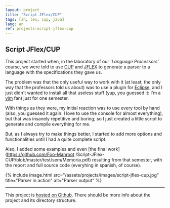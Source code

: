 ```yaml
---
layout: project
title: "Script JFlex/CUP"
tags: [sh, lex, cup, java]
lang: en
ref: projects-script-jflex-cup
---
```


## Script JFlex/CUP

This project started when, in the laboratory of our '_Language Processors_' course, we
were told to use [CUP](http://www.cs.princeton.edu/~appel/modern/java/CUP/) and
[JFLEX](http://jflex.de/) to generate a parser to a language with the specifications they
gave us.

The problem was that the only useful way to work with it (at least, the only way that the
professors told us about) was to use a plugin for [Eclipse](https://www.eclipse.org/),
and I just didn't wanted to install all that useless stuff (yup, you guessed it: I'm a
[vim](http://www.vim.org/) fan) just for one semester.

With things as they were, my initial reaction was to use every tool by hand (also, you
guessed it again: I love to use the console for almost everything), but that was insanely
repetitive and boring; so I just created a little script to generate and compile
everything for me.

But, as I always try to make things better, I started to add more options and
functionalities until I had a quite complete script.

Also, I added some examples and even [the final work](https://github.com/Foo-Manroot
/Script-JFlex-CUP/blob/master/test/sem/Memoria.pdf) resulting from that semester, with
the report and full source code (everyhing in spanish, of course).

{% include image.html
	src="/assets/projects/images/script-jflex-cup.jpg"
	title="Parser in action"
	alt="Parser output"
%}

----

This project is [hosted on Github](https://github.com/Foo-Manroot/Script-JFlex-CUP).
There should be more info about the project and its directory structure.
